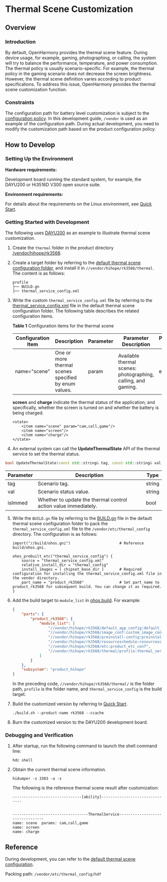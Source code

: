 # Thermal Scene Customization

## Overview

### Introduction

By default, OpenHarmony provides the thermal scene feature. During device usage, for example, gaming, photographing, or calling, the system will try to balance the performance, temperature, and power consumption. The thermal policy is usually scenario-specific. For example, the thermal policy in the gaming scenario does not decrease the screen brightness. However, the thermal scene definition varies according to product specifications. To address this issue, OpenHarmony provides the thermal scene customization function.

### Constraints

The configuration path for battery level customization is subject to the [configuration policy](https://gitee.com/openharmony/customization_config_policy). In this development guide, `/vendor` is used as an example of the configuration path. During actual development, you need to modify the customization path based on the product configuration policy.

## How to Develop

### Setting Up the Environment

**Hardware requirements:**

Development board running the standard system, for example, the DAYU200 or Hi3516D V300 open source suite.

**Environment requirements:**

For details about the requirements on the Linux environment, see [Quick Start](../quick-start/quickstart-overview.md).

### Getting Started with Development

The following uses [DAYU200](https://gitee.com/openharmony/vendor_hihope/blob/master/rk3568) as an example to illustrate thermal scene customization.

1. Create the `thermal` folder in the product directory [/vendor/hihope/rk3568](https://gitee.com/openharmony/vendor_hihope/blob/master/rk3568).

2. Create a target folder by referring to the [default thermal scene configuration folder](https://gitee.com/openharmony/powermgr_thermal_manager/blob/master/services/native/profile), and install it in `//vendor/hihope/rk3568/thermal`. The content is as follows:
     
    ```text
    profile
    ├── BUILD.gn
    ├── thermal_service_config.xml
    ```

3. Write the custom `thermal_service_config.xml` file by referring to the [thermal_service_config.xml](https://gitee.com/openharmony/powermgr_thermal_manager/blob/master/services/native/profile/thermal_service_config.xml) file in the default thermal scene configuration folder. The following table describes the related configuration items.

    **Table 1** Configuration items for the thermal scene

    | Configuration Item| Description| Parameter| Parameter Description| Parameter Type| Value Range|
    | -------- | -------- | -------- | -------- | -------- | -------- |
    | name="scene" | One or more thermal scenes specified by enum values.| param | Available thermal scenes: photographing, calling, and gaming.| enum | cam, call, and game|

    **screen** and **charge** indicate the thermal status of the application; and specifically, whether the screen is turned on and whether the battery is being charged.
    
    ```shell
    <state>
        <item name="scene" param="cam,call,game"/>
        <item name="screen"/>
        <item name="charge"/>
    </state>
    ```
4. An external system can call the **UpdateThermalState** API of the thermal service to set the thermal status.
```cpp
bool UpdateThermalState(const std::string& tag, const std::string& val, bool isImmed = false)
```
| Parameter| Description| Type|
|---|---|---|
| tag | Scenario tag.| string |
| val | Scenario status value.| string |
| isImmed | Whether to update the thermal control action value immediately.| bool |

5. Write the `BUILD.gn` file by referring to the [BUILD.gn](https://gitee.com/openharmony/powermgr_thermal_manager/blob/master/services/native/profile/BUILD.gn) file in the default thermal scene configuration folder to pack the `thermal_service_config.xml` file to the `/vendor/etc/thermal_config` directory. The configuration is as follows:

    ```shell
    import("//build/ohos.gni")                      # Reference build/ohos.gni.

    ohos_prebuilt_etc("thermal_service_config") {
        source = "thermal_service_config.xml"
        relative_install_dir = "thermal_config"
        install_images = [ chipset_base_dir ]       # Required configuration for installing the thermal_service_config.xml file in the vendor directory.
        part_name = "product_rk3568"                # Set part_name to product_rk3568 for subsequent build. You can change it as required.
    }
    ```

6. Add the build target to `module_list` in [ohos.build](https://gitee.com/openharmony/vendor_hihope/blob/master/rk3568/ohos.build). For example:

    ```json
    {
        "parts": {
            "product_rk3568": {
                "module_list": [
                    "//vendor/hihope/rk3568/default_app_config:default_app_config",
                    "//vendor/hihope/rk3568/image_conf:custom_image_conf",
                    "//vendor/hihope/rk3568/preinstall-config:preinstall-config",
                    "//vendor/hihope/rk3568/resourceschedule:resourceschedule",
                    "//vendor/hihope/rk3568/etc:product_etc_conf",
                    "//vendor/hihope/rk3568/thermal/profile:thermal_service_config", // Add the configuration for building of thermal_service_config.
                ]
            }
        },
        "subsystem": "product_hihope"
    }
    ```
    In the preceding code, `//vendor/hihope/rk3568/thermal/` is the folder path, `profile` is the folder name, and `thermal_service_config` is the build target.

7. Build the customized version by referring to [Quick Start](../quick-start/quickstart-overview.md).

    ```shell
    ./build.sh --product-name rk3568 --ccache
    ```

8. Burn the customized version to the DAYU200 development board.

### Debugging and Verification

1. After startup, run the following command to launch the shell command line:
    ```shell
    hdc shell
    ```

2. Obtain the current thermal scene information.
    ```shell
    hidumper -s 3303 -a -s
    ```

    The following is the reference thermal scene result after customization:
    ```shell
    -------------------------------[ability]-------------------------------


    ----------------------------------ThermalService---------------------------------
    name: scene  params: cam,call,game
    name: screen
    name: charge
    ```

## Reference
During development, you can refer to the [default thermal scene configuration](https://gitee.com/openharmony/powermgr_thermal_manager/blob/master/services/native/profile/thermal_service_config.xml).

Packing path: `/vendor/etc/thermal_config/hdf`
